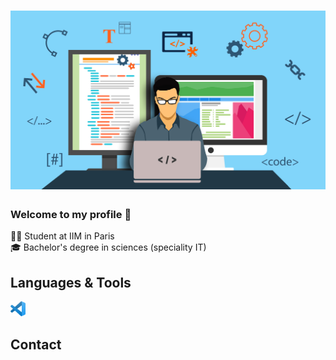 # ![SamyMahmoudi](https://github.com/SamyMahmoudi/SamyMahmoudi/blob/master/banniere.jpg)

### Welcome to my profile 👋

👨‍🎓 Student at IIM in Paris </br>
🎓 Bachelor's degree in sciences (speciality IT)

<p align="center">

## Languages & Tools
<img height="24" src="https://github.com/SamyMahmoudi/SamyMahmoudi/blob/master/vs.png?raw=true">
</p>
<p align="center">

## Contact
</p>

<!--
**SamyMahmoudi/SamyMahmoudi** is a ✨ _special_ ✨ repository because its `README.md` (this file) appears on your GitHub profile.

Here are some ideas to get you started:

- 🔭 I’m currently working on ...
- 🌱 I’m currently learning ...
- 👯 I’m looking to collaborate on ...
- 🤔 I’m looking for help with ...
- 💬 Ask me about ...
- 📫 How to reach me: ...
- 😄 Pronouns: ...
- ⚡ Fun fact: ...
-->
